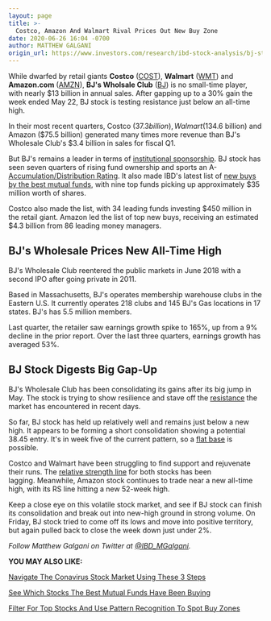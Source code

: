 ```yaml
---
layout: page
title: >-
  Costco, Amazon And Walmart Rival Prices Out New Buy Zone
date: 2020-06-26 16:04 -0700
author: MATTHEW GALGANI
origin_url: https://www.investors.com/research/ibd-stock-analysis/bj-stock-near-new-high-costco-amazon-walmart-rival/
---
```





While dwarfed by retail giants **Costco** ([COST](https://research.investors.com/quote.aspx?symbol=COST)), **Walmart** ([WMT](https://research.investors.com/quote.aspx?symbol=WMT)) and **Amazon.com** ([AMZN](https://research.investors.com/quote.aspx?symbol=AMZN)), **BJ's Wholsale Club** ([BJ](https://research.investors.com/quote.aspx?symbol=BJ)) is no small-time player, with nearly $13 billion in annual sales. After gapping up to a 30% gain the week ended May 22, BJ stock is testing resistance just below an all-time high.




In their most recent quarters, Costco ($37.3 billion), Walmart ($134.6 billion) and Amazon ($75.5 billion) generated many times more revenue than BJ's Wholesale Club's $3.4 billion in sales for fiscal Q1.


But BJ's remains a leader in terms of [institutional sponsorship](https://www.investors.com/how-to-invest/investors-corner/the-i-in-can-slim-make-sure-top-fund-managers-are-backing-your-stock-picks/). BJ stock has seen seven quarters of rising fund ownership and sports an A- [Accumulation/Distribution Rating](https://www.investors.com/how-to-invest/investors-corner/stocks-funds-are-buying/). It also made IBD's latest list of [new buys by the best mutual funds](https://www.investors.com/etfs-and-funds/mutual-funds/best-mutual-funds-find-stocks-to-watch-amzn-aapl-msft-nvda-nflx/), with nine top funds picking up approximately $35 million worth of shares.


Costco also made the list, with 34 leading funds investing $450 million in the retail giant. Amazon led the list of top new buys, receiving an estimated $4.3 billion from 86 leading money managers.


BJ's Wholesale Prices New All-Time High
---------------------------------------


BJ's Wholesale Club reentered the public markets in June 2018 with a second IPO after going private in 2011.


Based in Massachusetts, BJ's operates membership warehouse clubs in the Eastern U.S. It currently operates 218 clubs and 145 BJ's Gas locations in 17 states. BJ's has 5.5 million members.


Last quarter, the retailer saw earnings growth spike to 165%, up from a 9% decline in the prior report. Over the last three quarters, earnings growth has averaged 53%.


BJ Stock Digests Big Gap-Up
---------------------------


BJ's Wholesale Club has been consolidating its gains after its big jump in May. The stock is trying to show resilience and stave off the [resistance](https://www.investors.com/news/economy/unemployment-claims-1-5-million-amid-new-covid-19-wave-dow-jones-falls/) the market has encountered in recent days.


So far, BJ stock has held up relatively well and remains just below a new high. It appears to be forming a short consolidation showing a potential 38.45 entry. It's in week five of the current pattern, so a [flat base](https://www.investors.com/how-to-invest/chart-reading-for-beginners-chart-patterns-cup-with-handle-double-bottom-flat-base/) is possible.


Costco and Walmart have been struggling to find support and rejuvenate their runs. The [relative strength line](https://www.investors.com/how-to-invest/investors-corner/a-stock-breakout-specialty-tool-the-relative-strength-line/) for both stocks has been lagging. Meanwhile, Amazon stock continues to trade near a new all-time high, with its RS line hitting a new 52-week high.


Keep a close eye on this volatile stock market, and see if BJ stock can finish its consolidation and break out into new-high ground in strong volume. On Friday, BJ stock tried to come off its lows and move into positive territory, but again pulled back to close the week down just under 2%.



*Follow Matthew Galgani on Twitter at [@IBD\_MGalgani](https://twitter.com/ibd_mgalgani).*


**YOU MAY ALSO LIKE:**


[Navigate The Conavirus Stock Market Using These 3 Steps](https://www.investors.com/research/how-to-invest-in-the-stock-market-start-with-a-simple-routine/)


[See Which Stocks The Best Mutual Funds Have Been Buying](https://www.investors.com/etfs-and-funds/mutual-funds/best-mutual-funds-find-stocks-to-watch-amzn-aapl-msft-nvda-nflx/)


[Filter For Top Stocks And Use Pattern Recognition To Spot Buy Zones](https://www.investors.com/product/marketsmith/?artProdLink=MarketSmith)




